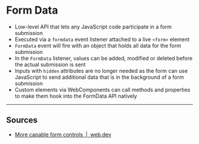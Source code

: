 # Form Data

- Low-level API that lets any JavaScript code participate in a form submission
- Executed via a `formdata` event listener attached to a live `<form>` element
- `FormData` event will fire with an object that holds all data for the form submission
- In the `FormData` listener, values can be added, modified or deleted before the actual submission is sent
- Inputs with `hidden` attributes are no longer needed as the form can use JavaScript to send additional data that is in the background of a form submission
- Custom elements via WebComponents can call methods and properties to make them hook into the FormData API natively

-----

## Sources

- [More capable form controls  |  web.dev](https://web.dev/more-capable-form-controls)
